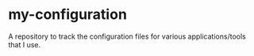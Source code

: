 # my-configuration
A repository to track the configuration files for various applications/tools that I use.
